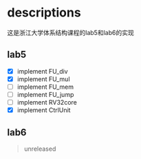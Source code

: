 # descriptions
这是浙江大学体系结构课程的lab5和lab6的实现


## lab5

- [x] implement FU_div
- [x] implement FU_mul
- [ ] implement FU_mem
- [ ] implement FU_jump
- [ ] implement RV32core
- [x] implement CtrlUnit

## lab6
> unreleased

